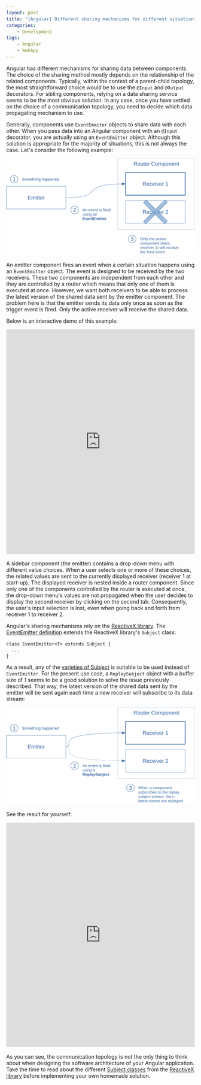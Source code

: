 ```yaml
---
layout: post
title: "[Angular] Different sharing mechanisms for different situations"
categories:
    - Development
tags:
    - Angular
    - WebApp
---
```

Angular has different mechanisms for sharing data between components. The choice of the sharing method mostly depends on the relationship of the related components. Typically, within the context of a parent-child topology, the most straightforward choice would be to use the `@Input` and `@Output` decorators. For sibling components, relying on a data sharing service seems to be the most obvious solution. In any case, once you have settled on the choice of a communication topology, you need to decide which data propagating mechanism to use.

Generally, components use `EventEmmiter` objects to share data with each other. When you pass data into an Angular component with an `@Input` decorator, you are actually using an `EventEmitter` object. Although this solution is appropriate for the majority of situations, this is not always the case. Let's consider the following example:

![Diagram of the data propagation using an EventEmitter][eventemitter-diag]

<!--more-->

An emitter component fires an event when a certain situation happens using an `EventEmitter` object. The event is designed to be received by the two receivers. These two components are independent from each other and they are controlled by a router which means that only one of them is executed at once. However, we want both receivers to be able to process the latest version of the shared data sent by the emitter component. The problem here is that the emitter sends its data only once as soon as the trigger event is fired. Only the active receiver will receive the shared data.

Below is an interactive demo of this example:

<iframe style="width: 100%; height: 600px" src="http://embed.plnkr.co/fZbjw7?show=preview" frameborder="0" allowfullscren="allowfullscren"></iframe>

A sidebar component (the emitter) contains a drop-down menu with different value choices. When a user selects one or more of these choices, the related values are sent to the currently displayed receiver (receiver 1 at start-up). The displayed receiver is nested inside a router component. Since only one of the components controlled by the router is executed at once, the drop-down menu's values are not propagated when the user decides to display the second receiver by clicking on the second tab. Consequently, the user's input selection is lost, even when going back and forth from receiver 1 to receiver 2.

Angular's sharing mechanisms rely on the [ReactiveX library][rxjs]. The [EventEmitter definition][eventemitter] extends the ReactiveX library's `Subject` class:

    class EventEmitter<T> extends Subject {
      ...
    }

As a result, any of the [varieties of Subject][subjects] is suitable to be used instead of `EventEmitter`. For the present use case, a `ReplaySubject` object with a buffer size of 1 seems to be a good solution to solve the issue previously described. That way, the latest version of the shared data sent by the emitter will be sent again each time a new receiver will subscribe to its data stream:

![Diagram of the data propagation using a ReplaySubject][replaysubject-diag]

See the result for yourself:

<iframe style="width: 100%; height: 600px" src="http://embed.plnkr.co/sJYnOO?show=preview" frameborder="0" allowfullscren="allowfullscren"></iframe>

As you can see, the communication topology is not the only thing to think about when designing the software architecture of your Angular application. Take the time to read about the different [Subject classes][subjects] from the [ReactiveX library][rxjs] before implementing your own homemade solution.

 [eventemitter]: https://angular.io/api/core/EventEmitter
 [eventemitter-diag]: /images/EventEmitter.svg "Diagram of the data propagation using an EventEmitter"
 [rxjs]: http://reactivex.io/
 [replaysubject-diag]: /images/ReplaySubject.svg "Diagram of the data propagation using a ReplaySubject"
 [subjects]: http://reactivex.io/documentation/subject.html
